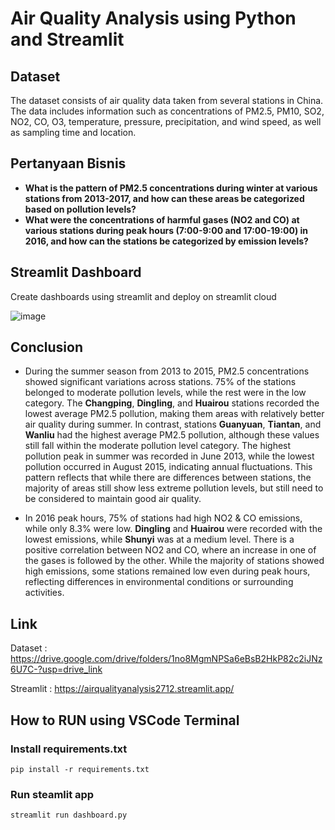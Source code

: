 # Air Quality Analysis using Python and Streamlit

## Dataset

The dataset consists of air quality data taken from several stations in China. The data includes information such as concentrations of PM2.5, PM10, SO2, NO2, CO, O3, temperature, pressure, precipitation, and wind speed, as well as sampling time and location.

## Pertanyaan Bisnis

- **What is the pattern of PM2.5 concentrations during winter at various stations from 2013-2017, and how can these areas be categorized based on pollution levels?**
- **What were the concentrations of harmful gases (NO2 and CO) at various stations during peak hours (7:00-9:00 and 17:00-19:00) in 2016, and how can the stations be categorized by emission levels?**

## Streamlit Dashboard

Create dashboards using streamlit and deploy on streamlit cloud

![image](https://github.com/user-attachments/assets/388f370b-3c1a-4c26-aab0-6bea01ee9dfa)

## Conclusion

- During the summer season from 2013 to 2015, PM2.5 concentrations showed significant variations across stations. 75% of the stations belonged to moderate pollution levels, while the rest were in the low category. The **Changping**, **Dingling**, and **Huairou** stations recorded the lowest average PM2.5 pollution, making them areas with relatively better air quality during summer. In contrast, stations **Guanyuan**, **Tiantan**, and **Wanliu** had the highest average PM2.5 pollution, although these values still fall within the moderate pollution level category. The highest pollution peak in summer was recorded in June 2013, while the lowest pollution occurred in August 2015, indicating annual fluctuations. This pattern reflects that while there are differences between stations, the majority of areas still show less extreme pollution levels, but still need to be considered to maintain good air quality.

- In 2016 peak hours, 75% of stations had high NO2 & CO emissions, while only 8.3% were low. **Dingling** and **Huairou** were recorded with the lowest emissions, while **Shunyi** was at a medium level. There is a positive correlation between NO2 and CO, where an increase in one of the gases is followed by the other. While the majority of stations showed high emissions, some stations remained low even during peak hours, reflecting differences in environmental conditions or surrounding activities.

## Link

Dataset : https://drive.google.com/drive/folders/1no8MgmNPSa6eBsB2HkP82c2iJNz6U7C-?usp=drive_link

Streamlit : https://airqualityanalysis2712.streamlit.app/

## How to RUN using VSCode Terminal

### Install requirements.txt
```
pip install -r requirements.txt
```

### Run steamlit app
```
streamlit run dashboard.py
```
